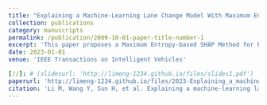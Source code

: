 ```yaml
---
title: "Explaining a Machine-Learning Lane Change Model With Maximum Entropy Shapley Values"
collection: publications
category: manuscripts
permalink: /publication/2009-10-01-paper-title-number-1
excerpt: 'This paper proposes a Maximum Entropy-based SHAP Method for Explaining Lane Change Decisions in Autonomous Vehicles, Solving the Black-Box Nature of AI Techniques.'
date: 2023-01-01
venue: 'IEEE Transactions on Intelligent Vehicles'

[//]: # (slidesurl: 'http://limeng-1234.github.io/files/slides1.pdf')
paperurl: 'http://limeng-1234.github.io/files/2023-Explaining_a_machine.pdf'
citation: 'Li M, Wang Y, Sun H, et al. Explaining a machine-learning lane change model with maximum entropy Shapley values[J]. IEEE Transactions on Intelligent Vehicles, 2023, 8(6): 3620-3628.'
---
```


